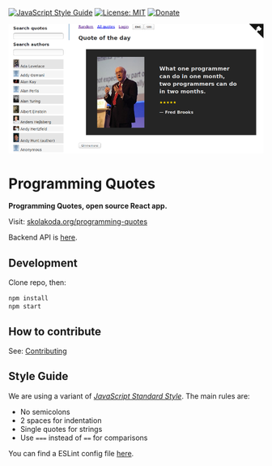 [![JavaScript Style Guide](https://img.shields.io/badge/code_style-standard-brightgreen.svg)](https://standardjs.com)
[![License: MIT](https://img.shields.io/badge/License-MIT-yellow.svg)](https://github.com/skolakoda/programming-quotes/blob/master/LICENSE)
[![Donate](https://img.shields.io/badge/Donate-PayPal-green.svg)](https://paypal.me/skolakoda)

[![](screen.png)](https://skolakoda.org/programming-quotes/)

# Programming Quotes

**Programming Quotes, open source React app.**

Visit: [skolakoda.org/programming-quotes](https://skolakoda.org/programming-quotes/)

Backend API is [here](https://github.com/skolakoda/baza-podataka).

## Development

Clone repo, then:

```
npm install
npm start

```

## How to contribute

See: [Contributing](CONTRIBUTING.md)

## Style Guide

We are using a variant of [*JavaScript Standard Style*](https://standardjs.com/). The main rules are:

- No semicolons
- 2 spaces for indentation
- Single quotes for strings
- Use `===` instead of `==` for comparisons

You can find a ESLint config file [here](https://github.com/skolakoda/kodni-standard/blob/master/.eslintrc).
